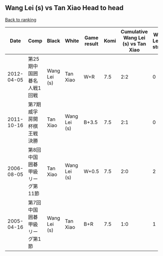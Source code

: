 ## Wang Lei (s) vs Tan Xiao Head to head

[Back to ranking](../../index.md)




| **Date** | **Comp** | **Black** | **White** | **Game result** | **Komi** | **Cumulative Wang Lei (s) vs Tan Xiao** | **Wang Lei (s) streak** | **Tan Xiao streak** | 
| --- | --- | --- | --- | --- | --- | --- | --- | --- |
| 2012-04-05 | 第25期中国囲碁名人戦1回戦 | Wang Lei (s) | Tan Xiao | W+R | 7.5 | 2:2 | 0 | 2 | 
| 2011-10-16 | 第7期威孚房開杯棋王戦決勝 | Tan Xiao | Wang Lei (s) | B+3.5 | 7.5 | 2:1 | 0 | 1 | 
| 2006-08-05 | 第8回中国囲碁甲級リーグ第11節 | Tan Xiao | Wang Lei (s) | W+0.5 | 7.5 | 2:0 | 2 | 0 | 
| 2005-04-16 | 第7回中国囲碁甲級リーグ第1節 | Wang Lei (s) | Tan Xiao | B+R | 7.5 | 1:0 | 1 | 0 |




